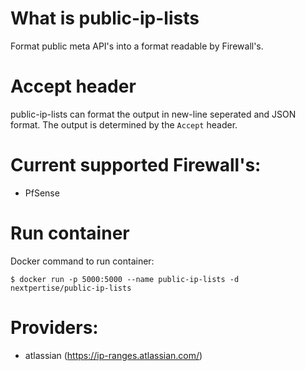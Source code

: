 # What is public-ip-lists

Format public meta API's into a format readable by Firewall's.

# Accept header

public-ip-lists can format the output in new-line seperated and JSON format. The output is determined by the `Accept` header.

# Current supported Firewall's:

- PfSense

# Run container

Docker command to run container:

```
$ docker run -p 5000:5000 --name public-ip-lists -d nextpertise/public-ip-lists
```

# Providers:

- atlassian (https://ip-ranges.atlassian.com/)
